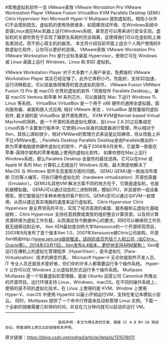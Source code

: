#常用虚拟机软件一览
VMware家族
VMware Worstation Pro
VMware Workstation Player
VMware Fusion
VirtualBox
KVM
Parallels Desktop
QEMU
Citrix Hypervisor
Xen
Microsoft Hyper-V
Multipass
提到虚拟机，相信小伙伴们不会感到陌生。虚拟机的使用场景很多，如搭建测试环境、在Windows系统中安装Linux或在Mac机器上运行Windows系统、甚至还可以用来进行安全实验。虚拟机的关键优势在于实现了跟原生系统的完全隔离，这使得我们可以在虚拟机上做各类测试，而不担心宿主机的崩溃。
本文将介绍目前市面上适合个人用户使用的9款虚拟化软件，让你可以更好的选择。
VMware家族
VMware Worstation Pro
VMware Workstation Pro 是行业标准桌面 Hypervisor，使用它可在 Windows 或 Linux 桌面上运行 Windows、Linux 和 BSD 虚拟机。

VMware Workstation Player
对于大多数个人用户来说，免费版的 VMware Workstation Player 其实已经足够了。此外它体积小巧，性能好，支持3D加速，运行流畅稳定。可以说是值得推荐的首选虚拟机软件。
VMware Fusion
VMWare Fusion 13 Pro 是 macOS 优秀的虚拟机软件「同类软件 Parallels Desktop」，兼容 macOS Ventura 和苹果 M 系列芯片，可以直接在 Mac 下运行 Windows 11、Linux 等系统。
VirtualBox
VirtualBox 是一个用于 x86 硬件的通用全虚拟器，面向服务器、桌面和嵌入式应用;
相对 VMware 来说 ，VirtualBox 是轻量级的虚拟软件, 最关键的是 VirtualBox 是开源免费的。
KVM
KVM是Kernel-based Virtual Machine的简称，是一个开源的系统虚拟化模块，自Linux 2.6.20之后集成在Linux的各个主要发行版本中;
它使用Linux自身的调度器进行管理，所以相对于Xen，其核心源码很少，相对VMWare的管理方式来说是比较麻烦，但从性能上并不比VMWare差。;
Parallels Desktop
Parallels Desktop是由Parallels推出的一款为苹果电脑提供硬件虚拟化的软件，产品于2006年6月发布，它是第一款能在苹果-英特尔架构的苹果电脑上使用的虚拟化软件。
如果你想在Mac上运行Windows系统，那么Parallels Desktop 会是你的最佳选择。它可以在Intel 或 Apple M 系列 Mac 计算机上无缝运行 Windows 应用，最大限度地解决了 MacOS 与 Windows 软件生态差距方面的问题。
QEMU
QEMU是一款由法布里斯·贝拉等人编写，可执行硬件虚拟化的（hardware virtualization）开源仿真器（Emulator）。QEMU与其他VM 解决方案不同的地方在于，它既是虚拟机，也是机器模拟器。
QEMU可以通过动态的二进制转换，模拟CPU，并且提供一组设备模型，使它能够运行多种未修改的客户机OS。QEMU还可以通过与KVM一起使用，从而以接近真实电脑的速度来运行虚拟机。
Citrix Hypervisor
Citrix Hypervisor 是业界领先的平台，实现了经济高效的桌面、服务器和云虚拟化基础结构；
Citrix Hypervisor 支持任意规模或类型的组织整合计算资源，以及将计算资源转换为虚拟工作负载，从而满足现今数据中心的要求。同时可以确保将工作负载无缝移动到云中。
Xen
XEN最初是剑桥大学Xensource的一个开源研究项目，2003年9月发布了首个版本Xen 1.0，2007年Xensource被Citrix公司收购，开源Xen转由http://www.xen.org继续推进，该组织成员包括个人和公司（如Citrix、Oracle等）。2014年03月11日，Xen发布4.4版本，更好地支持ARM架构；
Xen是运行在裸机上的虚拟化管理程序（HyperVisor），是半虚拟化（Para-Virtualization）技术的典型代表。
Microsoft Hyper-V
无论你是软件开发人员、IT 专业人员还是技术爱好者，你们中的许多人都需要运行多个操作系统。 Hyper-V 让你可以在 Windows 上以虚拟机形式运行多个操作系统。
Multipass
Multipass 是一个轻量虚拟机管理器，是由 Ubuntu 运营公司 Canonical 所推出的开源项目。运行环境支持 Linux、Windows、macOS。在不同的操作系统上，使用的是不同的虚拟化技术。在 Linux 上使用的是 KVM、Window 上使用 Hyper-V、macOS 中使用 HyperKit 以最小开销运行VM，支持在笔记本模拟小型云。
同时，Multipass 提供了一个命令行界面来启动和管理 Linux 实例。下载一个全新的镜像需要几秒钟的时间，并且在几分钟内就可以启动并运行 VM。
————————————————

                            版权声明：本文为博主原创文章，遵循 CC 4.0 BY-SA 版权协议，转载请附上原文出处链接和本声明。
                        
原文链接：https://blog.csdn.net/qxhgd/article/details/131076011